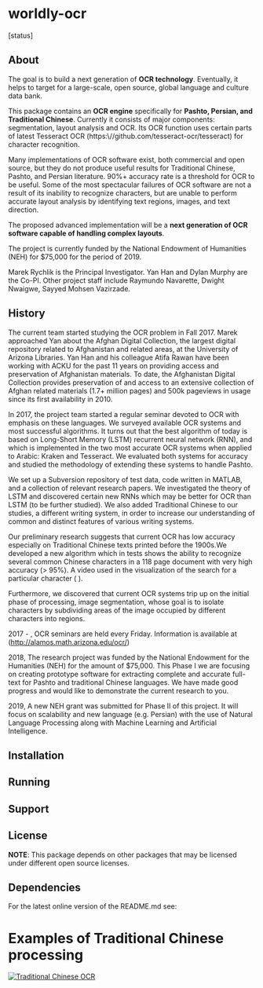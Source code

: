 # worldly-ocr
[status]
 
## About
The goal is to build a next generation of **OCR technology**.  Eventually, it helps to target for a large-scale, open source, global language and culture data bank.
 
This package contains an **OCR engine** specifically for **Pashto, Persian, and Traditional Chinese**. Currently it consists of major components: segmentation, layout analysis and OCR. Its OCR function uses certain parts of latest Tesseract OCR (https:\\//github.com/tesseract-ocr/tesseract) for character recognition.
 
Many implementations of OCR software exist, both commercial and open source, but they do not produce useful results for Traditional Chinese, Pashto, and Persian literature. 90%+ accuracy rate is a threshold for OCR to be useful. Some of the most spectacular failures of OCR software are not a result of its inability to recognize characters, but are unable to perform accurate layout analysis by identifying text regions, images, and text direction.
 
The proposed advanced implementation will be a **next generation of OCR software capable of handling complex layouts**.

The project is currently funded by the National Endowment of Humanities (NEH) for $75,000 for the period of 2019. 

Marek Rychlik is the Principal Investigator. Yan Han and Dylan Murphy are the Co-PI. Other project staff include Raymundo Navarette, Dwight Nwaigwe, Sayyed Mohsen Vazirzade. 

## History
The current team started studying the OCR problem in Fall 2017. Marek approached Yan about the Afghan Digital Collection, the largest digital repository related to Afghanistan and related areas, at the University of Arizona Libraries. Yan Han and his colleague Atifa Rawan have been working with ACKU for the past 11 years on providing access and preservation of Afghanistan materials. To date, the Afghanistan Digital Collection provides preservation of and access to an extensive collection of Afghan related materials (1.7+ million pages) and 500k pageviews in usage since its first availability in 2010. 

In 2017, the project team started a regular seminar devoted to OCR with emphasis on these languages. We surveyed available OCR systems and most successful algorithms. It turns out that the best algorithm of today is based on Long-Short Memory (LSTM) recurrent neural network (RNN), and which is implemented in the two most accurate OCR systems when applied to Arabic: Kraken and Tesseract. We evaluated both systems for accuracy and studied the methodology of extending these systems to handle Pashto. 

We set up a Subversion repository of test data, code written in MATLAB, and a collection of relevant research papers. We investigated the theory of LSTM and discovered certain new RNNs which may be better for OCR than LSTM (to be further studied). We also added Traditional Chinese to our studies, a different writing system, in order to increase our understanding of common and distinct features of various writing systems. 

Our preliminary research suggests that current OCR has low accuracy especially on Traditional Chinese texts printed before the 1900s.We developed a new algorithm which in tests shows the ability to recognize several common Chinese characters in a 118 page document with very high accuracy (> 95%). A video used in the visualization of the search for a particular character ( ).

Furthermore, we discovered that current OCR systems trip up on the initial phase of processing, image segmentation, whose goal is to isolate characters by subdividing areas of the image occupied by different characters into regions.

2017 - , OCR seminars are held every Friday. Information is available at (http://alamos.math.arizona.edu/ocr/) 

2018, The research project was funded by the National Endowment for the Humanities (NEH) for the amount of $75,000. This Phase I we are focusing on creating prototype software for extracting complete and accurate full-text for Pashto and traditional Chinese languages. We have made good progress and would like to demonstrate the current research to you. 

2019, A new NEH grant was submitted for Phase II of this project. It will focus on scalability and new language (e.g. Persian) with the use of Natural Language Processing along with Machine Learning and Artificial Intelligence. 

## Installation


## Running 


## Support


## License
**NOTE**: This package depends on other packages that may be licensed under different open source licenses. 


## Dependencies


For the latest online version of the README.md see: 


 
# Examples of Traditional Chinese processing
 
[![Traditional Chinese OCR](http://img.youtube.com/vi/2VHX5HnZHaY/0.jpg)]( https://www.youtube.com/embed/2VHX5HnZHaY "Traditional Chinese OCR")
 
 

